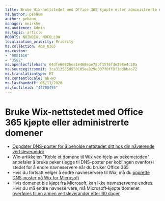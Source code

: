 ```yaml
---
title: Bruke Wix-nettstedet med Office 365 kjøpte eller administrerte domener
ms.author: pebaum
author: pebaum
manager: mnirkhe
ms.audience: Admin
ms.topic: article
ROBOTS: NOINDEX, NOFOLLOW
localization_priority: Priority
ms.collection: Adm_O365
ms.custom:
- "9001516"
- "3582"
ms.openlocfilehash: 64dfe6082bea1e468eae78bf1576fde398e4c28a
ms.sourcegitcommit: 3ca312535d950105ee829e037f0ff8f1ddbbae72
ms.translationtype: MT
ms.contentlocale: nb-NO
ms.lasthandoff: 06/11/2020
ms.locfileid: "44708495"
---
```

# <a name="using-wix-website-with-office-365-purchased-or-managed-domains"></a>Bruke Wix-nettstedet med Office 365 kjøpte eller administrerte domener

- [Oppdater DNS-poster for å beholde nettstedet ditt hos din nåværende vertsleverandør](https://docs.microsoft.com/microsoft-365/admin/dns/update-dns-records-to-retain-current-hosting-provider)
- Wix-artikkelen "Koble et domene til Wix ved hjelp av pekemetoden" anbefaler å bruke peker (legge til DNS-poster per koblingen ovenfor) i stedet for å endre navneservere når du bruker Office 365
- Hvis du fortsatt velger å endre navneservere til Wix, må du [opprette DNS-poster på Wix for Microsoft](https://docs.microsoft.com/microsoft-365/admin/dns/create-dns-records-at-wix?view=o365-worldwide)
- Hvis domenet ble kjøpt fra Microsoft, kan ikke navneserverne endres. Hvis du må endre navneservere, må Microsoft-kjøpte domenet [overføres til en annen vertsleverandør etter 60 dager](https://docs.microsoft.com/microsoft-365/admin/setup/domains-faq#can-i-transfer-a-domain-i-purchased-from-microsoft-to-another-provider)